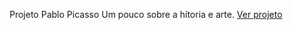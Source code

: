 Projeto Pablo Picasso
Um pouco sobre a hítoria e arte.
 <a href="https://pablopicasso2022.netlify.app/">Ver projeto</a>
